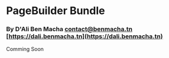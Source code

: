 PageBuilder Bundle
===============
### By D'Ali Ben Macha <contact@benmacha.tn> [https://dali.benmacha.tn](https://dali.benmacha.tn) ###

Comming Soon